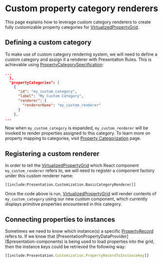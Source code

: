 # Custom property category renderers

This page explains how to leverage custom category renderers to create fully customizable property categories for [VirtualizedPropertyGrid]($ui-components).

## Defining a custom category

To make use of custom category rendering system, we will need to define a custom category and assign it a renderer with Presentation Rules. This is achievable using [PropertyCategorySpecification](../Content/PropertyCategorySpecification.md):

```json
...
  },
  "propertyCategories": [
    {
      "id": "my_custom_category",
      "label": "My Custom Category",
      "renderer": {
        "rendererName": "my_custom_renderer"
      }
    },
...
```

Now when `my_custom_category` is expanded, `my_custom_renderer` will be invoked to render properties assigned to this category. To learn more on property mapping to categories, visit [Property Categorization](../Content/PropertyCategorization.md) page.

## Registering a custom renderer

In order to tell the [VirtualizedPropertyGrid]($ui-components) which React component `my_custom_renderer` refers to, we will need to register a component factory under this custom renderer name:

```tsx
[[include:Presentation.Customization.BasicCategoryRenderer]]
```

Once the code above is run, [VirtualizedPropertyGrid]($ui-components) will render contents of `my_custom_category` using our new custom component, which currently displays primitive properties encountered in this category.

## Connecting properties to instances

Sometimes we need to know which instance(s) a specific [PropertyRecord]($ui-abstract) refers to. If we know that [PresentationPropertyDataProvider]($presentation-components) is being used to load properties into the grid, then the instance keys could be retrieved the following way:

```ts
[[include:Presentation.Customization.PropertyRecordToInstanceKey]]
```
